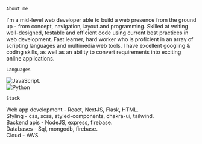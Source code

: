 ```
About me
```
<div>
 <p>
I'm a mid-level web developer able to build a web presence from the ground up - from concept, navigation, layout and programming. Skilled at writing well-designed, testable and efficient code using current best practices in web development. Fast learner, hard worker who is proficient in an array of scripting languages and multimedia web tools. I have excellent googling & coding skills, as well as an ability to convert requirements into exciting online applications.
</p>
</div>

```
Languages
```
![JavaScript](https://img.shields.io/badge/-JavaScript-333333?style=flat&logo=javascript).\
![Python](https://img.shields.io/badge/-Python-333333?style=flat&logo=python)

```
Stack
```
Web app development - React, NextJS, Flask, HTML.\
Styling - css, scss, styled-components, chakra-ui, tailwind.\
Backend apis - NodeJS, express, firebase.\
Databases - Sql, mongodb, firebase.\
Cloud - AWS 



<!---
dosha10/dosha10 is a ✨ special ✨ repository because its `README.md` (this file) appears on your GitHub profile.
You can click the Preview link to take a look at your changes.
--->
